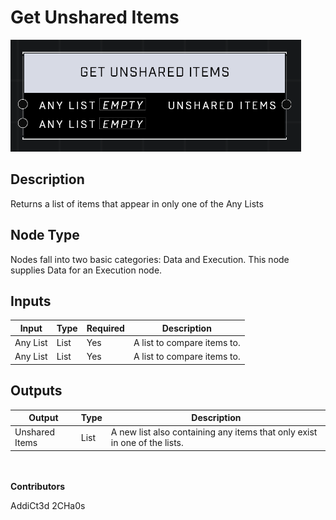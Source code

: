 # Get Unshared Items
![](../../../.gitbook/assets/get-unshared-items.png)
## Description
Returns a list of items that appear in only one of the Any Lists

## Node Type
Nodes fall into two basic categories: Data and Execution. This node supplies Data for an Execution node.

## Inputs
| Input | Type | Required | Description |
|------------------|------------------|----------|--------------------------------------------------------------|
| Any List | List | Yes | A list to compare items to. |
| Any List | List | Yes | A list to compare items to. |

## Outputs
| Output | Type | Description |
|------------------|------------------|--------------------------------------------------------------|
| Unshared Items | List | A new list also containing any items that only exist in one of the lists. |

\
\
**Contributors**

AddiCt3d 2CHa0s